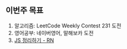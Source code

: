 ## 이번주 목표

1. 알고리즘: LeetCode Weekly Contest 231 도전
2. 영어공부: 네이버영어, 말해보카 도전
3. [JS 정리하기 - RN](https://blog.naver.com/1ilsang/222283136722)
